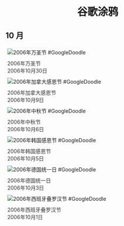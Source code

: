 
<h1 align="center"> 谷歌涂鸦 </h1>




## 10 月

<div class="image">


<img src="https://www.google.com/logos/2006/halloween06.gif" alt="2006年万圣节 #GoogleDoodle" style="margin: 5px"/>
<div class="info" style="font-size: 14px; color:#333333; margin:5px"><div class="title">2006年万圣节</div><div class="date">2006年10月30日</div></div>

<img src="https://www.google.com/logos/2006/thanksgiving_ca06.gif" alt="2006年加拿大感恩节 #GoogleDoodle" style="margin: 5px"/>
<div class="info" style="font-size: 14px; color:#333333; margin:5px"><div class="title">2006年加拿大感恩节</div><div class="date">2006年10月9日</div></div>

<img src="https:https://lh3.googleusercontent.com/SxvR_MQ1i7ud5ZBvGmQcqZKsLAfd2fDLbSX-pWC3WKO8tRBpLMt1kZ9xofIJbLcGZFiiFQIhj0gA10yVFyquUwVi-2XL7V6OkAoXjFKb=s660" alt="2006年中秋节 #GoogleDoodle" style="margin: 5px"/>
<div class="info" style="font-size: 14px; color:#333333; margin:5px"><div class="title">2006年中秋节</div><div class="date">2006年10月6日</div></div>

<img src="https:https://lh3.googleusercontent.com/HJOd_uPuLXi5Eh4WV5gmIYd0aO4Kvi5PL1CrgZGbjFHdkinzZF5p3I3KSeYX0yjbj3A9Dj7cyBK3_zJ0v331d-6UEfq-Le5BuW3aEnQA=s660" alt="2006年韩国感恩节 #GoogleDoodle" style="margin: 5px"/>
<div class="info" style="font-size: 14px; color:#333333; margin:5px"><div class="title">2006年韩国感恩节</div><div class="date">2006年10月5日</div></div>

<img src="https:https://lh3.googleusercontent.com/t0bWtIqO7-df50DgL4Isd9CoDHdwZBC27aMBdkSmU8mkMEU4TosM7n0M8_ygit_NbsMY-jxZwci-wt7tGzfeAYxnCIUJNphvljeUsfUM=s660" alt="2006年德国统一日 #GoogleDoodle" style="margin: 5px"/>
<div class="info" style="font-size: 14px; color:#333333; margin:5px"><div class="title">2006年德国统一日</div><div class="date">2006年10月3日</div></div>

<img src="https:https://lh3.googleusercontent.com/lz3-P3SGi38f1NJEVFWLDpZpdgRDz0VGc5um_J7mkb4TXAeoJwaxKEWHtk1otU0H7HrrFvhTC6OiOb8EmySKfq3ACxQXeRgUNiGaMTfb=s660" alt="2006年西班牙叠罗汉节 #GoogleDoodle" style="margin: 5px"/>
<div class="info" style="font-size: 14px; color:#333333; margin:5px"><div class="title">2006年西班牙叠罗汉节</div><div class="date">2006年10月1日</div></div>

</div>








